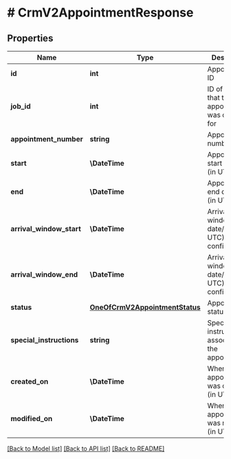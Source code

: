 # # CrmV2AppointmentResponse

## Properties

Name | Type | Description | Notes
------------ | ------------- | ------------- | -------------
**id** | **int** | Appointment ID |
**job_id** | **int** | ID of the job that the appointment was created for |
**appointment_number** | **string** | Appointment number | [optional]
**start** | **\DateTime** | Appointment&#39;s start date/time (in UTC) |
**end** | **\DateTime** | Appointment&#39;s end date/time (in UTC) |
**arrival_window_start** | **\DateTime** | Arrival window start date/time (in UTC), if configured | [optional]
**arrival_window_end** | **\DateTime** | Arrival window end date/time (in UTC), if configured | [optional]
**status** | [**OneOfCrmV2AppointmentStatus**](OneOfCrmV2AppointmentStatus.md) | Appointment&#39;s status |
**special_instructions** | **string** | Special instructions associated to the appointment | [optional]
**created_on** | **\DateTime** | When the appointment was created (in UTC) |
**modified_on** | **\DateTime** | When the appointment was modified (in UTC) |

[[Back to Model list]](../../README.md#models) [[Back to API list]](../../README.md#endpoints) [[Back to README]](../../README.md)
